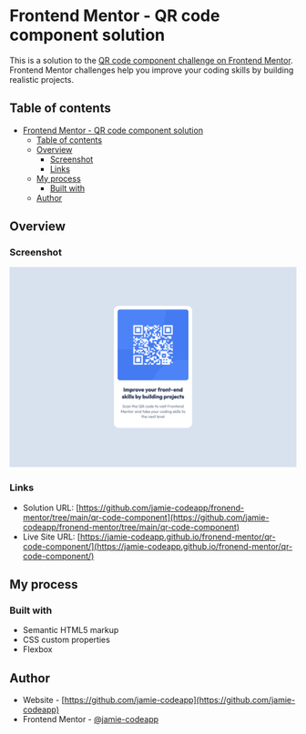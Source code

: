 # Frontend Mentor - QR code component solution

This is a solution to the [QR code component challenge on Frontend Mentor](https://www.frontendmentor.io/challenges/qr-code-component-iux_sIO_H). Frontend Mentor challenges help you improve your coding skills by building realistic projects.

## Table of contents

- [Frontend Mentor - QR code component solution](#frontend-mentor---qr-code-component-solution)
  - [Table of contents](#table-of-contents)
  - [Overview](#overview)
    - [Screenshot](#screenshot)
    - [Links](#links)
  - [My process](#my-process)
    - [Built with](#built-with)
  - [Author](#author)

## Overview

### Screenshot

![Desktop](./screenshot/desktop.png)

### Links

- Solution URL: [https://github.com/jamie-codeapp/fronend-mentor/tree/main/qr-code-component](https://github.com/jamie-codeapp/fronend-mentor/tree/main/qr-code-component)
- Live Site URL: [https://jamie-codeapp.github.io/fronend-mentor/qr-code-component/](https://jamie-codeapp.github.io/fronend-mentor/qr-code-component/)

## My process

### Built with

- Semantic HTML5 markup
- CSS custom properties
- Flexbox

## Author

- Website - [https://github.com/jamie-codeapp](https://github.com/jamie-codeapp)
- Frontend Mentor - [@jamie-codeapp](https://www.frontendmentor.io/profile/jamie-codeapp)
